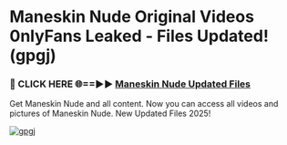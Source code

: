 # Maneskin Nude Original Videos 0nlyFans Leaked - Files Updated! (gpgj)

<h3>🔴 CLICK HERE 🌐==►► <a href="https://tinyurl.com/y5r63du9" rel="nofollow">Maneskin Nude Updated Files</a></h3>

Get Maneskin Nude and all content. Now you can access all videos and pictures of Maneskin Nude. New Updated Files 2025!

[![gpgj](https://i.imgur.com/UVo9nyh.gif)](https://tinyurl.com/y5r63du9)